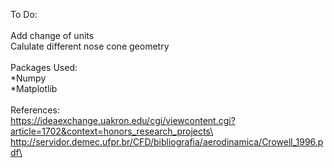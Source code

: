 To Do:\
\
Add change of units\
Calulate different nose cone geometry\
\
Packages Used:\
*Numpy\
*Matplotlib\
\
References:\
https://ideaexchange.uakron.edu/cgi/viewcontent.cgi?article=1702&context=honors_research_projects\
http://servidor.demec.ufpr.br/CFD/bibliografia/aerodinamica/Crowell_1996.pdf\
